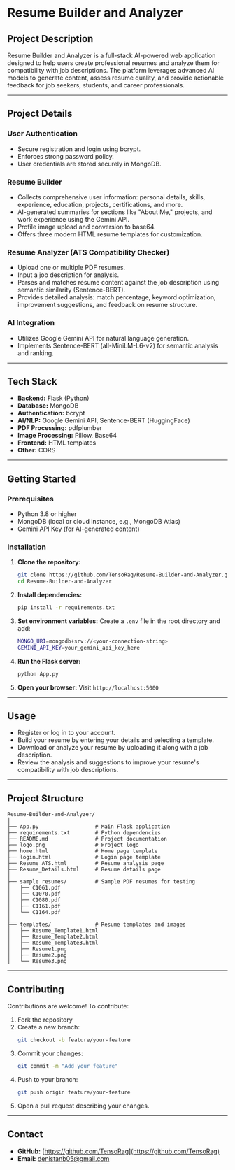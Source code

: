 # Resume Builder and Analyzer

## Project Description
Resume Builder and Analyzer is a full-stack AI-powered web application designed to help users create professional resumes and analyze them for compatibility with job descriptions. The platform leverages advanced AI models to generate content, assess resume quality, and provide actionable feedback for job seekers, students, and career professionals.

---

## Project Details

### User Authentication
- Secure registration and login using bcrypt.
- Enforces strong password policy.
- User credentials are stored securely in MongoDB.

### Resume Builder
- Collects comprehensive user information: personal details, skills, experience, education, projects, certifications, and more.
- AI-generated summaries for sections like "About Me," projects, and work experience using the Gemini API.
- Profile image upload and conversion to base64.
- Offers three modern HTML resume templates for customization.

### Resume Analyzer (ATS Compatibility Checker)
- Upload one or multiple PDF resumes.
- Input a job description for analysis.
- Parses and matches resume content against the job description using semantic similarity (Sentence-BERT).
- Provides detailed analysis: match percentage, keyword optimization, improvement suggestions, and feedback on resume structure.

### AI Integration
- Utilizes Google Gemini API for natural language generation.
- Implements Sentence-BERT (all-MiniLM-L6-v2) for semantic analysis and ranking.

---

## Tech Stack
- **Backend:** Flask (Python)
- **Database:** MongoDB
- **Authentication:** bcrypt
- **AI/NLP:** Google Gemini API, Sentence-BERT (HuggingFace)
- **PDF Processing:** pdfplumber
- **Image Processing:** Pillow, Base64
- **Frontend:** HTML templates
- **Other:** CORS

---

## Getting Started

### Prerequisites
- Python 3.8 or higher
- MongoDB (local or cloud instance, e.g., MongoDB Atlas)
- Gemini API Key (for AI-generated content)

### Installation
1. **Clone the repository:**
   ```bash
   git clone https://github.com/TensoRag/Resume-Builder-and-Analyzer.git
   cd Resume-Builder-and-Analyzer
   ```
2. **Install dependencies:**
   ```bash
   pip install -r requirements.txt
   ```
3. **Set environment variables:**
   Create a `.env` file in the root directory and add:
   ```bash
   MONGO_URI=mongodb+srv://<your-connection-string>
   GEMINI_API_KEY=your_gemini_api_key_here
   ```
4. **Run the Flask server:**
   ```bash
   python App.py
   ```
5. **Open your browser:**
   Visit `http://localhost:5000`

---

## Usage
- Register or log in to your account.
- Build your resume by entering your details and selecting a template.
- Download or analyze your resume by uploading it along with a job description.
- Review the analysis and suggestions to improve your resume's compatibility with job descriptions.

---

## Project Structure
```
Resume-Builder-and-Analyzer/
│
├── App.py                  # Main Flask application
├── requirements.txt        # Python dependencies
├── README.md               # Project documentation
├── logo.png                # Project logo
├── home.html               # Home page template
├── login.html              # Login page template
├── Resume_ATS.html         # Resume analysis page
├── Resume_Details.html     # Resume details page
│
├── sample resumes/         # Sample PDF resumes for testing
│   ├── C1061.pdf
│   ├── C1070.pdf
│   ├── C1080.pdf
│   ├── C1161.pdf
│   └── C1164.pdf
│
├── templates/              # Resume templates and images
│   ├── Resume_Template1.html
│   ├── Resume_Template2.html
│   ├── Resume_Template3.html
│   ├── Resume1.png
│   ├── Resume2.png
│   └── Resume3.png
```

---

## Contributing

Contributions are welcome! To contribute:
1. Fork the repository
2. Create a new branch:
   ```bash
   git checkout -b feature/your-feature
   ```
3. Commit your changes:
   ```bash
   git commit -m "Add your feature"
   ```
4. Push to your branch:
   ```bash
   git push origin feature/your-feature
   ```
5. Open a pull request describing your changes.

---

## Contact
- **GitHub:** [https://github.com/TensoRag](https://github.com/TensoRag)
- **Email:** denistanb05@gmail.com
